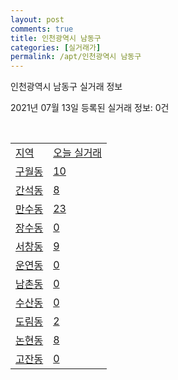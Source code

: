 ```yaml
---
layout: post
comments: true
title: 인천광역시 남동구
categories: [실거래가]
permalink: /apt/인천광역시 남동구
---
```


인천광역시 남동구 실거래 정보

2021년 07월 13일 등록된 실거래 정보: 0건

<script type="text/javascript">
  google.charts.load('current', {'packages':['corechart']});
  google.charts.setOnLoadCallback(drawChart);

  function drawChart() {
    var data = google.visualization.arrayToDataTable([['거래일', '매매', '전월세', '전매'], ['20-07', 290, 481, 2], ['20-08', 415, 698, 5], ['20-09', 389, 610, 2], ['20-10', 567, 736, 4], ['20-11', 707, 643, 3], ['20-12', 824, 696, 3], ['21-01', 803, 1279, 2], ['21-02', 982, 690, 3], ['21-03', 1049, 832, 11], ['21-04', 732, 827, 1], ['21-05', 701, 761, 1], ['21-06', 396, 528, 3], ['21-07', 26, 132, 0]]);

    var options = {
      title: '최근 1년간 유형별 거래량 추이',
      legend: { position: 'bottom' }
    };

    var chart = new google.visualization.LineChart(document.getElementById('columnchart_material'));
    chart.draw(data, (options));
  }
</script>

<div id="columnchart_material" style="width: 95%; margin-left: -35px"></div>
<br>
<table class="sortable">
  <tr>
    <td><a href="#">지역</a></td>
    <td><a href="#">오늘 실거래</a></td>
  </tr>

  
  <tr class="item">
    <td><a href="인천광역시 남동구 구월동">구월동</a></td>
    <td><a href="인천광역시 남동구 구월동">10</a></td>
  </tr>
    

  <tr class="item">
    <td><a href="인천광역시 남동구 간석동">간석동</a></td>
    <td><a href="인천광역시 남동구 간석동">8</a></td>
  </tr>
    

  <tr class="item">
    <td><a href="인천광역시 남동구 만수동">만수동</a></td>
    <td><a href="인천광역시 남동구 만수동">23</a></td>
  </tr>
    

  <tr class="item">
    <td><a href="인천광역시 남동구 장수동">장수동</a></td>
    <td><a href="인천광역시 남동구 장수동">0</a></td>
  </tr>
    

  <tr class="item">
    <td><a href="인천광역시 남동구 서창동">서창동</a></td>
    <td><a href="인천광역시 남동구 서창동">9</a></td>
  </tr>
    

  <tr class="item">
    <td><a href="인천광역시 남동구 운연동">운연동</a></td>
    <td><a href="인천광역시 남동구 운연동">0</a></td>
  </tr>
    

  <tr class="item">
    <td><a href="인천광역시 남동구 남촌동">남촌동</a></td>
    <td><a href="인천광역시 남동구 남촌동">0</a></td>
  </tr>
    

  <tr class="item">
    <td><a href="인천광역시 남동구 수산동">수산동</a></td>
    <td><a href="인천광역시 남동구 수산동">0</a></td>
  </tr>
    

  <tr class="item">
    <td><a href="인천광역시 남동구 도림동">도림동</a></td>
    <td><a href="인천광역시 남동구 도림동">2</a></td>
  </tr>
    

  <tr class="item">
    <td><a href="인천광역시 남동구 논현동">논현동</a></td>
    <td><a href="인천광역시 남동구 논현동">8</a></td>
  </tr>
    

  <tr class="item">
    <td><a href="인천광역시 남동구 고잔동">고잔동</a></td>
    <td><a href="인천광역시 남동구 고잔동">0</a></td>
  </tr>
    


</table>


    